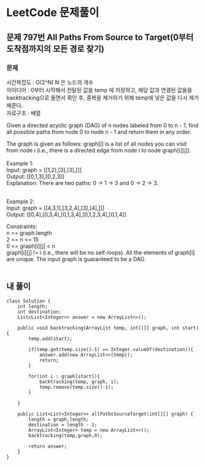 # LeetCode 문제풀이

## 문제 797번 All Paths From Source to Target(0부터 도착점까지의 모든 경로 찾기)

### 문제<br>
시간복잡도 : O(2^N) N 은 노드의 개수<br>
아이디어 : 0부터 시작해서 전달된 값을 temp 에 저장하고, 해당 값과 연결된 값들을 backtracking으로 돌면서 확인 후, 중복을 제거하기 위해 temp에 넣은 값을 다시 제거해준다.<br>
자료구조 : 배열<br>

Given a directed acyclic graph (DAG) of n nodes labeled from 0 to n - 1, find all possible paths from node 0 to node n - 1 and return them in any order.

The graph is given as follows: graph[i] is a list of all nodes you can visit from node i (i.e., there is a directed edge from node i to node graph[i][j]).
<br><br>
Example 1:<br>
Input: graph = [[1,2],[3],[3],[]]<br>
Output: [[0,1,3],[0,2,3]]<br>
Explanation: There are two paths: 0 -> 1 -> 3 and 0 -> 2 -> 3.<br><br>

Example 2:<br>
Input: graph = [[4,3,1],[3,2,4],[3],[4],[]]<br>
Output: [[0,4],[0,3,4],[0,1,3,4],[0,1,2,3,4],[0,1,4]]<br>

Constraints:<br>
n == graph.length<br>
2 <= n <= 15<br>
0 <= graph[i][j] < n<br>
graph[i][j] != i (i.e., there will be no self-loops).
All the elements of graph[i] are unique.
The input graph is guaranteed to be a DAG.<br><br>

## 내 풀이
```
class Solution {
    int length;
    int destination;
    List<List<Integer>> answer = new ArrayList<>();

    public void backtracking(ArrayList temp, int[][] graph, int start){
        temp.add(start);

        if(temp.get(temp.size()-1) == Integer.valueOf(destination)){
            answer.add(new ArrayList<>(temp));
            return;
        }

        for(int i : graph[start]){
            backtracking(temp, graph, i);
            temp.remove(temp.size()-1);
        }

    }

    public List<List<Integer>> allPathsSourceTarget(int[][] graph) {
        length = graph.length;
        destination = length - 1;
        ArrayList<Integer> temp = new ArrayList<>();
        backtracking(temp,graph,0);

        return answer;
    }
}
```
